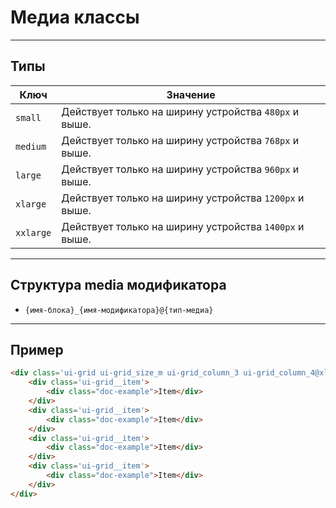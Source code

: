 <!--
docs/base/media|2
-->

# Медиа классы


---

## Типы

|    Ключ   |                        Значение                        |
|-----------|--------------------------------------------------------|
| `small`   | Действует только на ширину устройства `480px` и выше.  |
| `medium`  | Действует только на ширину устройства `768px` и выше.  |
| `large`   | Действует только на ширину устройства `960px` и выше.  |
| `xlarge`  | Действует только на ширину устройства `1200px` и выше. |
| `xxlarge` | Действует только на ширину устройства `1400px` и выше. |

---

## Структура media модификатора

- `{имя-блока}_{имя-модификатора}@{тип-медиа}`

---

## Пример

``` html
<div class='ui-grid ui-grid_size_m ui-grid_column_3 ui-grid_column_4@xlarge'>
    <div class='ui-grid__item'>
        <div class="doc-example">Item</div>
    </div>
    <div class='ui-grid__item'>
        <div class="doc-example">Item</div>
    </div>
    <div class='ui-grid__item'>
        <div class="doc-example">Item</div>
    </div>
    <div class='ui-grid__item'>
        <div class="doc-example">Item</div>
    </div>
</div>
```
